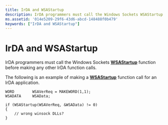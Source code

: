 ```yaml
---
title: IrDA and WSAStartup
description: IrDA programmers must call the Windows Sockets WSAStartup function before making any other IrDA function calls.
ms.assetid: '014e5209-29f6-43d6-abcd-148488f0b479'
keywords: ["IrDA and WSAStartup"]
---
```


# IrDA and WSAStartup

IrDA programmers must call the Windows Sockets [**WSAStartup**](https://msdn.microsoft.com/library/windows/desktop/ms742213) function before making any other IrDA function calls.

The following is an example of making a [**WSAStartup**](https://msdn.microsoft.com/library/windows/desktop/ms742213) function call for an IrDA application.

``` syntax
WORD        WSAVerReq = MAKEWORD(1,1);
WSADATA     WSAData;

if (WSAStartup(WSAVerReq, &WSAData) != 0)
{
    // wrong winsock DLLs?
}
```

 

 




